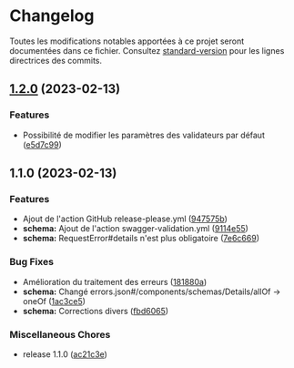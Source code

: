 # Changelog

Toutes les modifications notables apportées à ce projet seront documentées dans ce fichier. Consultez [standard-version](https://github.com/conventional-changelog/standard-version) pour les lignes directrices des commits.

## [1.2.0](https://github.com/bibudem/api-communs/compare/v1.1.0...v1.2.0) (2023-02-13)


### Features

* Possibilité de modifier les paramètres des validateurs par défaut ([e5d7c99](https://github.com/bibudem/api-communs/commit/e5d7c99d5c79edae568e488a213f7b03ca2c09d6))

## 1.1.0 (2023-02-13)


### Features

* Ajout de l'action GitHub release-please.yml ([947575b](https://github.com/bibudem/api-communs/commit/947575b82a1cd3d71848885699a927b6ff79f98c))
* **schema:** Ajout de l'action swagger-validation.yml ([9114e55](https://github.com/bibudem/api-communs/commit/9114e55aef3e24bc2fd3a146bd470eb5f33c73af))
* **schema:** RequestError#details n'est plus obligatoire ([7e6c669](https://github.com/bibudem/api-communs/commit/7e6c66979d6e96158ee3064e7c358251b5cd80b2))


### Bug Fixes

* Amélioration du traitement des erreurs ([181880a](https://github.com/bibudem/api-communs/commit/181880a366fbfffc78c58dfaa9cf1d4e8e08663d))
* **schema:** Changé errors.json#/components/schemas/Details/allOf -&gt; oneOf ([1ac3ce5](https://github.com/bibudem/api-communs/commit/1ac3ce5222080adac830f3dd5ad2e1ac0da25b50))
* **schema:** Corrections divers ([fbd6065](https://github.com/bibudem/api-communs/commit/fbd606530d6efef80bc976668003be3a0363c89d))


### Miscellaneous Chores

* release 1.1.0 ([ac21c3e](https://github.com/bibudem/api-communs/commit/ac21c3e796910d5c1b1125d94f145b4cb12ea302))
